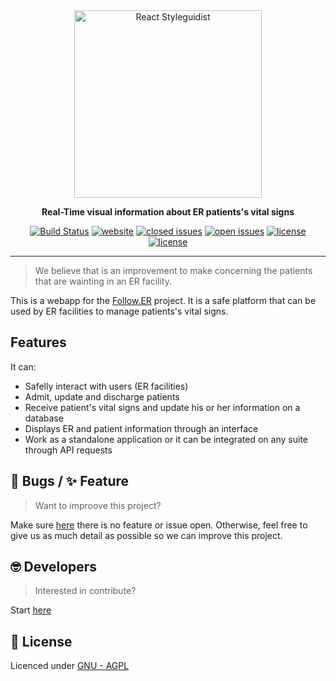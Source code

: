 <div align="center" markdown="1">

<img src="./client/src/img/FollowER_Icon_2.svg" alt="React Styleguidist" width="300">

**Real-Time visual information about ER patients's vital signs**

[![Build Status](https://travis-ci.org/ProjSante/webapp.svg?branch=develop)](https://travis-ci.org/ProjSante/webapp)
[![website](https://img.shields.io/website?down_color=lightgrey&down_message=offline&up_color=brightgreen&up_message=up&url=https%3A%2F%2Fprojsante.herokuapp.com%2F)](https://projsante.herokuapp.com/)
[![closed issues](https://img.shields.io/github/issues-closed-raw/ProjSante/webapp?color=success)](https://github.com/ProjSante/webapp/issues?utf8=%E2%9C%93&q=is%3Aissue+is%3Aclosed)
[![open issues](https://img.shields.io/github/issues-raw/ProjSante/webapp)](https://github.com/ProjSante/webapp/issues?utf8=%E2%9C%93&q=is%3Aissue+is%3Aopen)
[![license](https://img.shields.io/github/commit-activity/w/ProjSante/webapp)](https://github.com/ProjSante/webapp/commits/develop)
[![license](https://badgen.now.sh/badge/license/GNU-AGPL)](./LICENSE)

</div>
<hr />

> We believe that is an improvement to make concerning the patients that are wainting in an ER facility.

This is a webapp for the [Follow.ER](https://projsante.herokuapp.com/) project. It is a safe platform that can be used by ER facilities to manage patients's vital signs.

## Features
It can:

- Safelly interact with users (ER facilities)
- Admit, update and discharge patients
- Receive patient's vital signs and update his or her information on a database
- Displays ER and patient information through an interface
- Work as a standalone application or it can be integrated on any suite through API requests

## :bug: Bugs / :sparkles: Feature
> Want to improove this project?

Make sure [here](https://github.com/ProjSante/webapp/issues) there is no feature or issue open. Otherwise, feel free to give us as much detail as possible so we can improve this project.

## :nerd_face: Developers
> Interested in contribute?

Start [here](https://github.com/ProjSante/webapp/wiki)

## :closed_book: License

Licenced under [GNU - AGPL](LICENSE)
